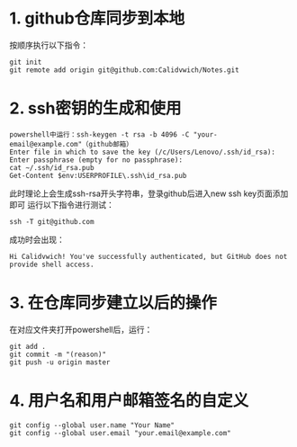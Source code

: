 # 1. github仓库同步到本地
按顺序执行以下指令：
```
git init
git remote add origin git@github.com:Calidvwich/Notes.git
```
# 2. ssh密钥的生成和使用
```
powershell中运行：ssh-keygen -t rsa -b 4096 -C "your-email@example.com"（github邮箱）
Enter file in which to save the key (/c/Users/Lenovo/.ssh/id_rsa):
Enter passphrase (empty for no passphrase):
cat ~/.ssh/id_rsa.pub
Get-Content $env:USERPROFILE\.ssh\id_rsa.pub
```
此时理论上会生成ssh-rsa开头字符串，登录github后进入new ssh key页面添加即可
运行以下指令进行测试：
```
ssh -T git@github.com
```
成功时会出现：
```
Hi Calidvwich! You've successfully authenticated, but GitHub does not provide shell access.
```
# 3. 在仓库同步建立以后的操作
在对应文件夹打开powershell后，运行：
```
git add .
git commit -m "(reason)"
git push -u origin master
```
# 4. 用户名和用户邮箱签名的自定义
```
git config --global user.name "Your Name"
git config --global user.email "your.email@example.com"
```